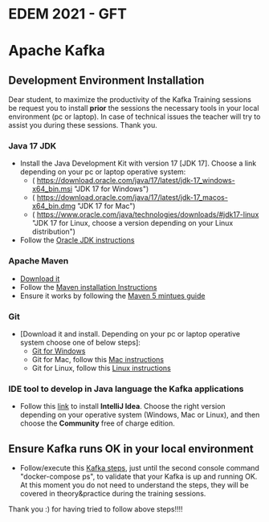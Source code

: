 # EDEM 2021  -                                                                                 GFT


# Apache Kafka

## Development Environment Installation
Dear student, to maximize the productivity of the Kafka Training sessions be request you to install **prior** the sessions the necessary tools in your local environment (pc or laptop). In case of technical issues the teacher will try to assist you during these sessions. Thank you.

### Java 17 JDK
* Install the Java Development Kit with version 17 [JDK 17]. Choose a link depending on your pc or laptop operative system:
    * ( https://download.oracle.com/java/17/latest/jdk-17_windows-x64_bin.msi  "JDK 17 for Windows")
    * ( https://download.oracle.com/java/17/latest/jdk-17_macos-x64_bin.dmg  "JDK 17 for Mac")
    * ( https://www.oracle.com/java/technologies/downloads/#jdk17-linux "JDK 17 for Linux, choose a version depending on your Linux distribution")
* Follow the [Oracle JDK instructions](https://docs.oracle.com/en/java/javase/17/install/overview-jdk-installation.html#GUID-8677A77F-231A-40F7-98B9-1FD0B48C346A)

### Apache Maven
* [Download it](https://dlcdn.apache.org/maven/maven-3/3.8.3/binaries/apache-maven-3.8.3-bin.zip)
* Follow the [Maven installation Instructions](https://maven.apache.org/install.html)
* Ensure it works by following the [Maven 5 mintues guide](https://maven.apache.org/guides/getting-started/maven-in-five-minutes.html)

### Git
* [Download it and install. Depending on your pc or laptop operative system choose one of below steps]:
    * [Git for Windows](https://github.com/git-for-windows/git/releases/download/v2.33.0.windows.2/PortableGit-2.33.0.2-64-bit.7z.exe) 
    * Git for Mac, follow this [Mac instructions](https://git-scm.com/download/mac) 
    * Git for Linux, follow this [Linux instructions](https://git-scm.com/download/linux) 

### IDE tool to develop in Java language the Kafka applications
* Follow this [link]( https://www.jetbrains.com/idea/download) to install **IntelliJ Idea**. Choose the right version depending on your operative system (Windows, Mac or Linux), and then choose the **Community** free of charge edition.


## Ensure Kafka runs OK in your local environment
* Follow/execute this [Kafka steps](https://github.com/rusansor/edem2021/tree/main/1-Kakfa-Producer-Consumer-API/Exercises/Class), just until the second console command "docker-compose ps", to validate that your Kafka is up and running OK. At this moment you do not need to understand the steps, they will be covered in theory&practice during the training sessions.


Thank you :) for having tried to follow above steps!!!!
